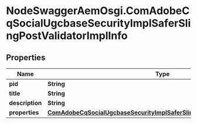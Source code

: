 # NodeSwaggerAemOsgi.ComAdobeCqSocialUgcbaseSecurityImplSaferSlingPostValidatorImplInfo

## Properties
Name | Type | Description | Notes
------------ | ------------- | ------------- | -------------
**pid** | **String** |  | [optional] 
**title** | **String** |  | [optional] 
**description** | **String** |  | [optional] 
**properties** | [**ComAdobeCqSocialUgcbaseSecurityImplSaferSlingPostValidatorImplProperties**](ComAdobeCqSocialUgcbaseSecurityImplSaferSlingPostValidatorImplProperties.md) |  | [optional] 


